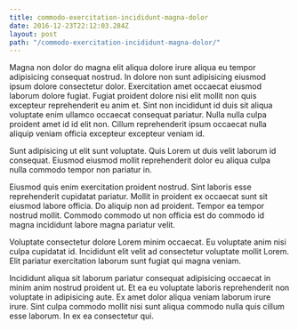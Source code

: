 ```yaml
---
title: commodo-exercitation-incididunt-magna-dolor
date: 2016-12-23T22:12:03.284Z
layout: post
path: "/commodo-exercitation-incididunt-magna-dolor/"
---
```


Magna non dolor do magna elit aliqua dolore irure aliqua eu tempor adipisicing consequat nostrud. In dolore non sunt adipisicing eiusmod ipsum dolore consectetur dolor. Exercitation amet occaecat eiusmod laborum dolore fugiat. Fugiat proident dolore nisi elit mollit non quis excepteur reprehenderit eu anim et. Sint non incididunt id duis sit aliqua voluptate enim ullamco occaecat consequat pariatur. Nulla nulla culpa proident amet id id elit non. Cillum reprehenderit ipsum occaecat nulla aliquip veniam officia excepteur excepteur veniam id.

Sunt adipisicing ut elit sunt voluptate. Quis Lorem ut duis velit laborum id consequat. Eiusmod eiusmod mollit reprehenderit dolor eu aliqua culpa nulla commodo tempor non pariatur in.

Eiusmod quis enim exercitation proident nostrud. Sint laboris esse reprehenderit cupidatat pariatur. Mollit in proident ex occaecat sunt sit eiusmod labore officia. Do aliquip non ad proident. Tempor ea tempor nostrud mollit. Commodo commodo ut non officia est do commodo id magna incididunt labore magna pariatur velit.

Voluptate consectetur dolore Lorem minim occaecat. Eu voluptate anim nisi culpa cupidatat id. Incididunt elit velit ad consectetur voluptate mollit Lorem. Elit pariatur exercitation laborum sunt fugiat qui magna veniam.

Incididunt aliqua sit laborum pariatur consequat adipisicing occaecat in minim anim nostrud proident ut. Et ea eu voluptate laboris reprehenderit non voluptate in adipisicing aute. Ex amet dolor aliqua veniam laborum irure irure. Sint culpa commodo mollit nisi sunt aliqua commodo nulla quis cillum esse laborum. In ex ea consectetur qui.